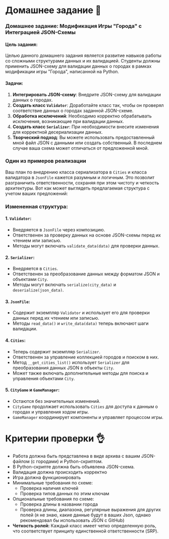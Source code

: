 # Домашнее задание 📃

### Домашнее задание: Модификация Игры "Города" с Интеграцией JSON-Схемы

#### Цель задания:
Целью данного домашнего задания является развитие навыков работы со сложными структурами данных и их валидацией. Студенты должны применить JSON-схему для валидации данных о городах в рамках модификации игры "Города", написанной на Python.

#### Задачи:
1. **Интегрировать JSON-схему**: Внедрите JSON-схему для валидации данных о городах.
2. **Создать класс `Validator`**: Доработайте класс так, чтобы он проверял соответствие данных о городах заданной JSON-схеме.
3. **Обработка исключений**: Необходимо корректно обрабатывать исключения, возникающие при валидации данных.
4. **Создать класс `Serializer`**: При необходимости внесите изменения для корректной десериализации данных.
5. **Творческий подход**: Вы можете использовать предоставленный мной файл JSON с данными или создать собственный. В последнем случае ваша схема может отличаться от предложенной мной.


### Один из примеров реализации

Ваш план по внедрению класса сериализатора в `Cities` и класса валидатора в `JsonFile` кажется разумным и логичным. Это позволит разграничить ответственности, сохраняя при этом чистоту и четкость архитектуры. Вот как может выглядеть предлагаемая структура с учетом ваших предложений:

### Измененная структура:

#### 1. `Validator`:
- Внедряется в `JsonFile` через композицию.
- Ответственен за проверку данных на основе JSON-схемы перед их чтением или записью.
- Методы могут включать `validate_data(data)` для проверки данных.

#### 2. `Serializer`:
- Внедряется в `Cities`.
- Ответственен за преобразование данных между форматом JSON и объектами `City`.
- Методы могут включать `serialize(city_data)` и `deserialize(json_data)`.

#### 3. `JsonFile`:
- Содержит экземпляр `Validator` и использует его для проверки данных перед их чтением или записью.
- Методы `read_data()` и `write_data(data)` теперь включают шаги валидации.

#### 4. `Cities`:
- Теперь содержит экземпляр `Serializer`.
- Ответственен за управление коллекцией городов и поиском в них.
- Метод `__get_cities_list()` использует `Serializer` для преобразования данных JSON в объекты `City`.
- Может также включать дополнительные методы для поиска и управления объектами `City`.

#### 5. `CityGame` и `GameManager`:
- Остаются без значительных изменений.
- `CityGame` продолжает использовать `Cities` для доступа к данным о городах и управления ходом игры.
- `GameManager` координирует компоненты и управляет процессом игры.

# Критерии проверки 👌

- Работа должна быть представлена в виде архива с вашим JSON-файлом (с городами) и Python-скриптом.
- В Python-скрипте должна быть объявлена JSON-схема.
- Валидация должна происходить корректно
- Игра должна функционировать
- Минимальные требования по схеме:
	- Проверка наличия ключей
	- Проверка типов данных по этим ключам
- Опциональные требования по схеме:
	- Проверка длины в названии города
	- Проверка длины, диапазона, регулярные выражения для других полей (я не знаю, какие данные будут в ваших Json, однако рекомендовал бы использовать JSON с GitHub)
- **Четкость ролей:** Каждый класс имеет четко определенную роль, что соответствует принципу единственной ответственности (SRP).